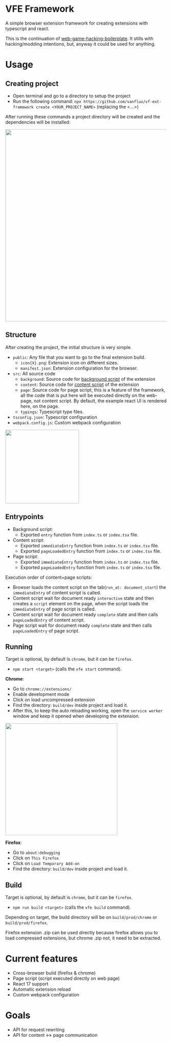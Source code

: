 # VFE Framework

A simple browser extension framework for creating extensions with typescript and react.

This is the continuation of [web-game-hacking-boilerplate](https://github.com/vanflux/web-game-hacking-boilerplate). It stills with hacking/modding intentions, but, anyway it could be used for anything.

# Usage

## Creating project

- Open terminal and go to a directory to setup the project
- Run the following command: `npx https://github.com/vanflux/vf-ext-framework create <YOUR_PROJECT_NAME>` (replacing the <...>)

After running these commands a project directory will be created and the dependencies will be installed:

<image src="docs/images/usage-npx.png" width="600"></image>

## Structure

After creating the project, the initial structure is very simple.

- `public`: Any file that you want to go to the final extension build.
  - `icon{X}.png`: Extension icon on different sizes.
  - `manifest.json`: Extension configuration for the browser.
- `src`: All source code
  - `background`: Source code for [background script](https://developer.mozilla.org/en-US/docs/Mozilla/Add-ons/WebExtensions/Background_scripts) of the extension
  - `content`: Source code for [content script](https://developer.mozilla.org/en-US/docs/Mozilla/Add-ons/WebExtensions/Content_scripts) of the extension
  - `page`: Source code for page script, this is a feature of the framework, all the code that is put here will be executed directly on the web-page, not content script. By default, the example react UI is rendered here, on the page.
  - `typings`: Typescript type files.
- `tsconfig.json`: Typescript configuration
- `webpack.config.js`: Custom webpack configuration

<image src="docs/images/usage-project-dir-struct.png" width="230"></image>

## Entrypoints

- Background script:
  - Exported `entry` function from `index.ts` or `index.tsx` file.
- Content script:
  - Exported `immediateEntry` function from `index.ts` or `index.tsx` file.
  - Exported `pageLoadedEntry` function from `index.ts` or `index.tsx` file.
- Page script:
  - Exported `immediateEntry` function from `index.ts` or `index.tsx` file.
  - Exported `pageLoadedEntry` function from `index.ts` or `index.tsx` file.

Execution order of content+page scripts:

- Browser loads the content script on the tab(`run_at: document_start`) the `immediateEntry` of content script is called.
- Content script wait for document ready `interactive` state and then creates a `script` element on the page, when the script loads the `immediateEntry` of page script is called.
- Content script wait for document ready `complete` state and then calls `pageLoadedEntry` of content script.
- Page script wait for document ready `complete` state and then calls `pageLoadedEntry` of page script.

## Running

Target is optional, by default is `chrome`, but it can be `firefox`.

- `npm start <target>` (calls the `vfe start` command).

**Chrome**:

- Go to `chrome://extensions/`
- Enable development mode
- Click on load uncompressed extension
- Find the directory: `build/dev` inside project and load it.
- After this, to keep the auto reloading working, open the `service worker` window and keep it opened when developing the extension.

<image src="docs/images/service-worker.png" width="350"></image>

**Firefox**:

- Go to `about:debugging`
- Click on `This Firefox`
- Click on `Load Temporary Add-on`
- Find the directory: `build/dev` inside project and load it.

## Build

Target is optional, by default is `chrome`, but it can be `firefox`.

- `npm run build <target>` (calls the `vfe build` command).

Depending on target, the build directory will be on `build/prod/chrome` or `build/prod/firefox`.

Firefox extension .zip can be used directly because firefox allows you to load compressed extensions, but chrome .zip not, it need to be extracted.

# Current features

- Cross-browser build (firefox & chrome)
- Page script (script executed directly on web page)
- React 17 support
- Automatic extension reload
- Custom webpack configuration

# Goals

- API for request rewriting
- API for content <-> page communication
